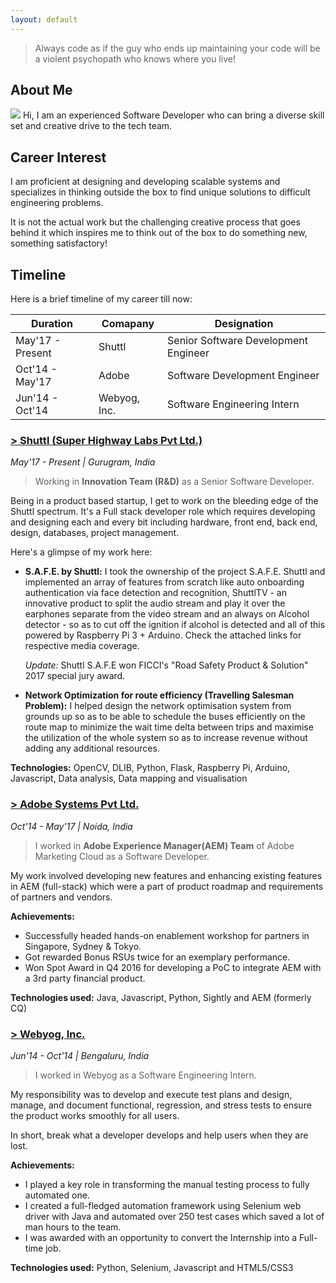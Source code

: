 ```yaml
---
layout: default
---
```


> Always code as if the guy who ends up maintaining your code will be a violent psychopath who knows where you live!

## About Me

<img class="profile-picture" src="https://media.licdn.com/dms/image/C5603AQE2bR5Dx55jgg/profile-displayphoto-shrink_200_200/0?e=1528387200&v=beta&t=5DzyTt4TzMSEHCb17KZLz16aA8wl1U_yUUn6GZEQaUc">
Hi, I am an experienced Software Developer who can bring a diverse skill set and creative drive to the tech team.

## Career Interest

I am proficient at designing and developing scalable systems and specializes in thinking outside the box to find unique solutions to difficult engineering problems. 

It is not the actual work but the challenging creative process that goes behind it which inspires me to think out of the box to do something new, something satisfactory!

## Timeline

Here is a brief timeline of my career till now:


Duration | Comapany | Designation
-----|-------|--------
May'17 - Present | Shuttl  | Senior Software Development Engineer
Oct'14 - May'17 | Adobe | Software Development Engineer
Jun'14 - Oct'14 | Webyog, Inc. | Software Engineering Intern

### [> Shuttl (Super Highway Labs Pvt Ltd.)](http://shuttl.com)
*May'17 - Present | Gurugram, India*

>Working in **Innovation Team (R&D)** as a Senior Software Developer.

Being in a product based startup, I get to work on the bleeding edge of the Shuttl spectrum. It's a Full stack developer role which requires developing and designing each and every bit including hardware, front end, back end, design, databases, project management. 

Here's a glimpse of my work here:

* **S.A.F.E. by Shuttl:**
I took the ownership of the project S.A.F.E. Shuttl and implemented an array of features from scratch like auto onboarding authentication via face detection and recognition, ShuttlTV - an innovative product to split the audio stream and play it over the earphones separate from the video stream and an always on Alcohol detector - so as to cut off the ignition if alcohol is detected and all of this powered by Raspberry Pi 3 + Arduino.
Check the attached links for respective media coverage.

    *Update:* Shuttl S.A.F.E won FICCI's "Road Safety Product & Solution" 2017 special jury award. 

* **Network Optimization for route efficiency (Travelling Salesman Problem):**
I helped design the network optimisation system from grounds up so as to be able to schedule the buses efficiently on the route map to minimize the wait time delta between trips and maximise the utilization of the whole system so as to increase revenue without adding any additional resources.

**Technologies:** OpenCV, DLIB, Python, Flask, Raspberry Pi, Arduino, Javascript, Data analysis, Data mapping and visualisation

### [> Adobe Systems Pvt Ltd.](https://www.adobe.com/in/)
*Oct'14 - May'17 | Noida, India*

> I worked in **Adobe Experience Manager(AEM) Team** of Adobe Marketing Cloud as a Software Developer.

My work involved developing new features and enhancing existing features in AEM (full-stack) which were a part of product roadmap and requirements of partners and vendors.

**Achievements:**
* Successfully headed hands-on enablement workshop for partners in Singapore, Sydney & Tokyo.
* Got rewarded Bonus RSUs twice for an exemplary performance.
* Won Spot Award in Q4 2016 for developing a PoC to integrate AEM with a 3rd party financial product.

**Technologies used:** Java, Javascript, Python, Sightly and AEM (formerly CQ)

### [> Webyog, Inc.](https://www.webyog.com/)
*Jun'14 - Oct'14 | Bengaluru, India*

> I worked in Webyog as a Software Engineering Intern.

My responsibility was to develop and execute test plans and design, manage, and document functional, regression, and stress tests to ensure the product works smoothly for all users.

In short, break what a developer develops and help users when they are lost.

**Achievements:**
* I played a key role in transforming the manual testing process to fully automated one.
* I created a full-fledged automation framework using Selenium web driver with Java and automated over 250 test cases which saved a lot of man hours to the team.
* I was awarded with an opportunity to convert the Internship into a Full-time job.

**Technologies used:** Python, Selenium, Javascript and HTML5/CSS3

